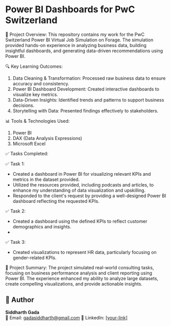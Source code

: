# Power BI Dashboards for PwC Switzerland

🚀 Project Overview:
This repository contains my work for the PwC Switzerland Power BI Virtual Job Simulation on Forage. The simulation provided hands-on experience in analyzing business data, building insightful dashboards, and generating data-driven recommendations using Power BI.

🔍 Key Learning Outcomes:

1. Data Cleaning & Transformation: Processed raw business data to ensure accuracy and consistency.
2. Power BI Dashboard Development: Created interactive dashboards to visualize key metrics.
3. Data-Driven Insights: Identified trends and patterns to support business decisions.
4. Storytelling with Data: Presented findings effectively to stakeholders.

📊 Tools & Technologies Used:
1. Power BI
2. DAX (Data Analysis Expressions)
3. Microsoft Excel

✅ Tasks Completed:<br>

✅ Task 1:<br>
  - Created a dashboard in Power BI for visualizing relevant KPIs and metrics in the dataset provided. <br>
  - Utilized the resources provided, including podcasts and articles, to enhance my understanding of data visualization and upskilling.<br>
  - Responded to the client's request by providing a well-designed Power BI dashboard reflecting the requested KPIs.<br>
  
✅ Task 2:<br>
  - Created a dashboard using the defined KPIs to reflect customer demographics and insights.
  - 
✅ Task 3:<br>
  - Created visualizations to represent HR data, particularly focusing on gender-related KPIs.

📌 Project Summary:
The project simulated real-world consulting tasks, focusing on business performance analysis and client reporting using Power BI. The experience enhanced my ability to analyze large datasets, create compelling visualizations, and provide actionable insights.

  ## 👤 Author

**Siddharth Gada**  
📧 Email: gadasiddharth@gmail.com 
🔗 LinkedIn: [[your-link]  ](https://www.linkedin.com/in/siddharthgada/)
